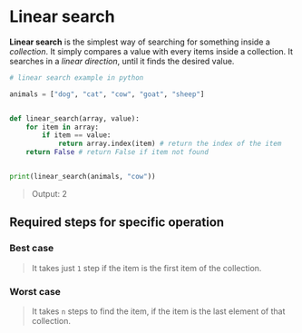 # Linear search
__Linear search__ is the simplest way of searching for something inside a _collection_. It simply compares a value with every items inside a collection. It searches in a _linear direction_, until it finds the desired value.

[//]: # (add an example)

```python
# linear search example in python

animals = ["dog", "cat", "cow", "goat", "sheep"]


def linear_search(array, value):
    for item in array:
        if item == value:
            return array.index(item) # return the index of the item
    return False # return False if item not found


print(linear_search(animals, "cow"))
```
> Output: 2

## Required steps for specific operation

### Best case

> It takes just `1` step if the item is the first item of the collection.

### Worst case

> It takes `n` steps to find the item, if the item is the last element of that collection.